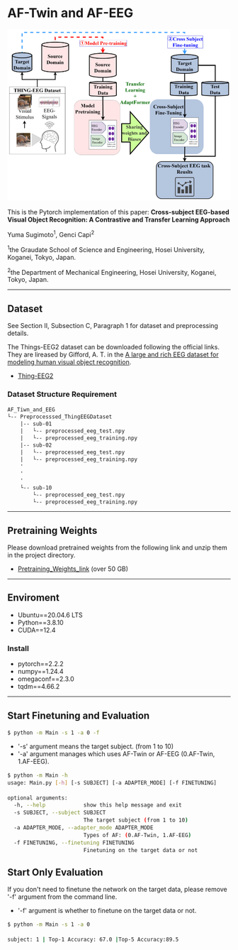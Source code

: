 # AF-Twin and AF-EEG
![fig1](overview.png)

This is the Pytorch implementation of this paper: **Cross-subject EEG-based Visual Object Recognition: A Contrastive and Transfer Learning Approach**
	
Yuma Sugimoto<sup>1</sup>, Genci Capi<sup>2</sup>

<sup>1</sup>the Graudate School of Science and Engineering, Hosei University, Koganei, Tokyo, Japan.

<sup>2</sup>the Department of Mechanical Engineering, Hosei University, Koganei, Tokyo, Japan.
***
## Dataset
See Section II, Subsection C, Paragraph 1 for dataset and preprocessing details.

The Things-EEG2 dataset can be downloaded following the official links. They are lireased by Gifford, A. T. in the [A large and rich EEG dataset for modeling human visual object recognition](https://www.sciencedirect.com/science/article/pii/S1053811922008758?via%3Dihub).
* [Thing-EEG2](https://osf.io/3jk45/)

### Dataset Structure Requirement
```
AF_Tiwn_and_EEG
└-- Preprocesssed_ThingEEGDataset
    |-- sub-01
    |	└-- preprocessed_eeg_test.npy
    |	└-- preprocessed_eeg_training.npy
    |-- sub-02
    |	└-- preprocessed_eeg_test.npy
    |	└-- preprocessed_eeg_training.npy
    '
    '
    '
    └-- sub-10
    	└-- preprocessed_eeg_test.npy
    	└-- preprocessed_eeg_training.npy
```
***
## Pretraining Weights
Please download pretrained weights from the following link and unzip them in the project directory.
* [Pretraining_Weights_link](https://drive.google.com/file/d/1ANN6oq5KM1Ei9g3o862SSEbVWgvedrq6/view?usp=sharing) (over 50 GB)

***
## Enviroment
* Ubuntu==20.04.6 LTS
* Python==3.8.10
* CUDA==12.4
### Install
* pytorch==2.2.2
* numpy==1.24.4
* omegaconf==2.3.0
* tqdm==4.66.2

***
## Start Finetuning and Evaluation
```bash
$ python -m Main -s 1 -a 0 -f
```
* '-s' argument means the target subject. (from 1 to 10)
* '-a' argument manages which uses AF-Twin or AF-EEG (0.AF-Twin, 1.AF-EEG).
```bash
$ python -m Main -h
usage: Main.py [-h] [-s SUBJECT] [-a ADAPTER_MODE] [-f FINETUNING]

optional arguments:
  -h, --help            show this help message and exit
  -s SUBJECT, --subject SUBJECT
                        The target subject (from 1 to 10)
  -a ADAPTER_MODE, --adapter_mode ADAPTER_MODE
                        Types of AF: (0.AF-Twin, 1.AF-EEG)
  -f FINETUNING, --finetuning FINETUNING
                        Finetuning on the target data or not
```
## Start Only Evaluation
If you don't need to finetune the network on the target data, please remove '-f' argument from the command line.
* '-f' argument is whether to finetune on the target data or not.
```bash
$ python -m Main -s 1 -a 0

subject: 1 | Top-1 Accuracy: 67.0 |Top-5 Accuracy:89.5
```
